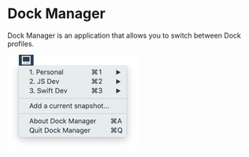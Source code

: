 # Dock Manager

Dock Manager is an application that allows you to switch between Dock profiles.

![Dock Manager](screenshot.png)
